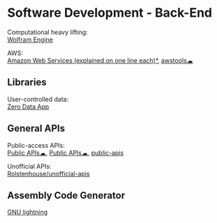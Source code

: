 # Software Development - Back-End

Computational heavy lifting:  
[Wolfram Engine](https://www.wolfram.com/engine/)

AWS:  
[Amazon Web Services (explained on one line each)*](https://adayinthelifeof.nl/2020/05/20/aws.html),
[awstools☁](https://awstools.dev/)

## Libraries

User-controlled data:  
[Zero Data App](https://0data.app/)

## General APIs

Public-access APIs:  
[Public APIs☁](https://public-apis.io/),
[Public APIs☁](https://public-apis.xyz/),
[public-apis](https://github.com/public-apis/public-apis)

Unofficial APIs:  
[Rolstenhouse/unofficial-apis](https://github.com/Rolstenhouse/unofficial-apis)

## Assembly Code Generator

[GNU lightning](https://www.gnu.org/software/lightning/)

